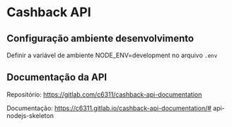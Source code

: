 # Cashback API

## Configuração ambiente desenvolvimento
Definir a variável de ambiente NODE_ENV=development no arquivo `.env`

## Documentação da API
Repositório: https://gitlab.com/c6311/cashback-api-documentation

Documentação: https://c6311.gitlab.io/cashback-api-documentation/# api-nodejs-skeleton
